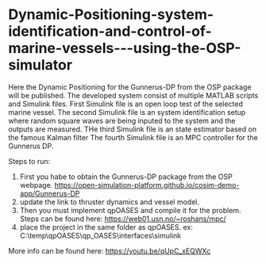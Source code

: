 # Dynamic-Positioning-system-identification-and-control-of-marine-vessels---using-the-OSP-simulator
Here the Dynamic Positioning for the Gunnerus-DP from the OSP package will be published. 
The developed system consist of multiple MATLAB scripts and Simulink files. 
First Simulink file is an open loop test of the selected marine vessel.
The second Simulink file is an system identification setup where random square waves are being inputed to the system and the outputs are measured.
THe third Simulink file is an state estimator based on the famous Kalman filter
The fourth Simulink file is an MPC controller for the Gunnerus DP. 

Steps to run: 
1. First you habe to obtain the Gunnerus-DP package from the OSP webpage. https://open-simulation-platform.github.io/cosim-demo-app/Gunnerus-DP
2. update the link to thruster dynamics and vessel model.
3. Then you must implement qpOASES and compile it for the problem.  Steps can be found here: https://web01.usn.no/~roshans/mpc/
4. place the project in the same folder as qpOASES. ex: C:\temp\qpOASES\qp_OASES\interfaces\simulink

More info can be found here: https://youtu.be/qUpC_xEQWXc 

